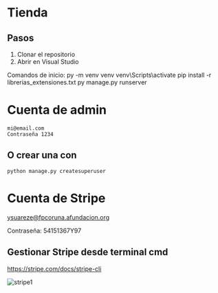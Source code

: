 # Tienda

## Pasos
1. Clonar el repositorio
2. Abrir en Visual Studio


Comandos de inicio:
    py -m venv venv
    venv\Scripts\activate
    pip install -r librerias_extensiones.txt
    py manage.py runserver
    
# Cuenta de admin
    mi@email.com
    Contraseña 1234
## O crear una con 
    python manage.py createsuperuser
    
# Cuenta de Stripe
  ysuareze@fpcoruna.afundacion.org
  
  Contraseña: 54151367Y97
 
## Gestionar Stripe desde terminal cmd
  https://stripe.com/docs/stripe-cli
  

  
  ![stripe1](https://user-images.githubusercontent.com/92845973/208532412-83508946-5e6b-4922-bd11-f5feee1dfec8.png)
  

